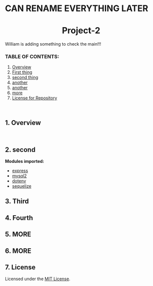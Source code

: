 # **CAN RENAME EVERYTHING LATER**
<h1 align ="center"> Project-2 </h1>

William is adding something to check the main!!!  

### **TABLE OF CONTENTS:**
1. [Overview](#1-overview)
2. [First thing](#2-)
3. [second thing](#3-)
4. [another](#4-)
5. [another](#5-)
6. [more](#6-)
7. [License for Repository](#7-license)

<br>

## 1. Overview 
<br>

## 2. second
 **Modules imported:**
 - [express](https://www.npmjs.com/package/express)
 - [mysql2](https://www.npmjs.com/package/mysql2)
 - [dotenv](https://www.npmjs.com/package/dotenv)
 - [sequelize](https://www.npmjs.com/package/sequelize)

## 3. Third

## 4. Fourth

## 5. MORE

## 6. MORE 

## 7. License
Licensed under the [MIT License](https://choosealicense.com/licenses/mit/#).

